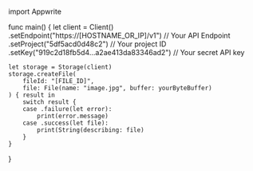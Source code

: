 import Appwrite

func main() {
    let client = Client()
      .setEndpoint("https://[HOSTNAME_OR_IP]/v1") // Your API Endpoint
      .setProject("5df5acd0d48c2") // Your project ID
      .setKey("919c2d18fb5d4...a2ae413da83346ad2") // Your secret API key

    let storage = Storage(client)
    storage.createFile(
        fileId: "[FILE_ID]",
        file: File(name: "image.jpg", buffer: yourByteBuffer)
    ) { result in
        switch result {
        case .failure(let error):
            print(error.message)
        case .success(let file):
            print(String(describing: file)
        }
    }
}
